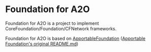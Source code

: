 Foundation for A2O
==================

Foundation for A2O is a project to implement CoreFoundation/Foundation/CFNetwork frameworks.

Foundation for A2O is based on [ApportableFoundation](https://github.com/apportable/Foundation/) ([Apportable Foundation's original README.md](README.apportable.md))
